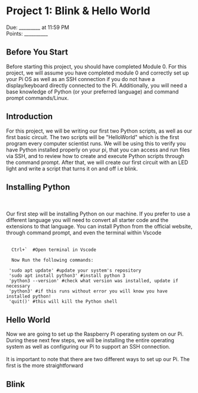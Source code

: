 
# Project 1: Blink & Hello World
Due: _________ at 11:59 PM <br>
Points: __________

## Before You Start
Before starting this project, you should have completed Module 0. For this project, we will assume you have completed module 0 and correctly set up your Pi OS as well as an SSH connection if you do not have a display/keyboard directly connected to the Pi. Additionally, you will need a base knowledge of Python (or your preferred language) and command prompt commands/Linux.

## Introduction
For this project, we will be writing our first two Python scripts, as well as our first basic circuit. The two scripts will be "HelloWorld" which is the first program every computer scientist runs. We will be using this to verify you have Python installed properly on your pi, that you can access and run files via SSH, and to review how to create and execute Python scripts through the command prompt. After that, we will create our first circuit with an LED light and write a script that turns it on and off i.e blink. 

## Installing Python
<br><Br>
Our first step will be installing Python on our machine. If you prefer to use a different language you will need to convert all starter code and the extensions to that language. You can install Python from the official website, through command prompt, and even the terminal within Vscode
<br><Br>
```
  Ctrl+`  #Open terminal in Vscode

  Now Run the following commands:

 'sudo apt update' #update your system's repository
 'sudo apt install python3' #install python 3
 'python3 --version' #check what version was installed, update if necessary
 'python3' #if this runs without error you will know you have installed python!
 'quit()' #this will kill the Python shell 
```




## Hello World
Now we are going to set up the Raspberry Pi operating system on our Pi. During these next few steps, we will be installing the entire operating system as well as configuring our Pi to support an SSH connection.<br><br> It is important to note that there are two different ways to set up our Pi. The first is the more straightforward 

## Blink 

  















